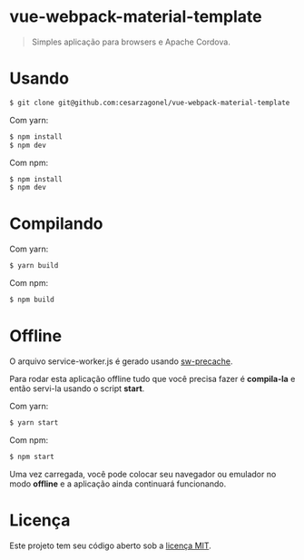 # vue-webpack-material-template
> Simples aplicação para browsers e Apache Cordova.

# Usando
``` bash
$ git clone git@github.com:cesarzagonel/vue-webpack-material-template
```

Com yarn:
``` bash
$ npm install
$ npm dev
```

Com npm:
``` bash
$ npm install
$ npm dev
```

# Compilando

Com yarn:
``` bash
$ yarn build
```

Com npm:
``` bash
$ npm build
```

# Offline
O arquivo service-worker.js é gerado usando [sw-precache](https://github.com/GoogleChrome/sw-precache).

Para rodar esta aplicação offline tudo que você precisa fazer é **compila-la** e então servi-la usando o script **start**.

Com yarn:
``` bash
$ yarn start
```

Com npm:
``` bash
$ npm start
```
Uma vez carregada, você pode colocar seu navegador ou emulador no modo **offline** e a aplicação ainda continuará funcionando.

# Licença
Este projeto tem seu código aberto sob a [licença MIT](http://opensource.org/licenses/MIT).
